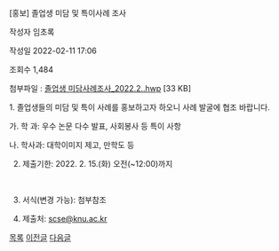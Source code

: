 



[홍보] 졸업생 미담 및 특이사례 조사





작성자
임초록


작성일
2022-02-11 17:06


조회수
1,484


첨부파일 : [졸업생 미담사례조사\_2022.2..hwp](https://computer.knu.ac.kr/pack/bbs/down.php?f_name=Q0dUVllEWVdaVXdOdhUXbktTVQ==&o_name=졸업생미담사례조사_2022.2..hwp&tbl=Site_BBS_25) [33 KB]


﻿﻿1. 졸업생들의 미담 및 특이 사례를 홍보하고자 하오니 사례 발굴에 협조 바랍니다.

  


 가. 학 과: 우수 논문 다수 발표, 사회봉사 등 특이 사항

  


 나. 학사과: 대학이미지 제고, 만학도 등

  


  


2. 제출기한: 2022. 2. 15.(화) 오전(~12:00)까지

  


  


   

3. 서식(변경 가능): 첨부참조

  


  


4. 제출처: scse@knu.ac.kr

  


 







[목록](https://computer.knu.ac.kr/06_sub/02_sub.html?key=&keyfield=&category=&page=1&bbs_code=Site_BBS_25)
[이전글](https://computer.knu.ac.kr/06_sub/02_sub.html?bbs_cmd=view&page=1&key=&keyfield=&category=&no=3696&bbs_code=Site_BBS_25)
[다음글](https://computer.knu.ac.kr/06_sub/02_sub.html?bbs_cmd=view&page=1&key=&keyfield=&category=&no=3698&bbs_code=Site_BBS_25)




